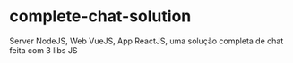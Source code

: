 # complete-chat-solution
Server NodeJS, Web VueJS, App ReactJS, uma solução completa de chat feita com 3 libs JS
